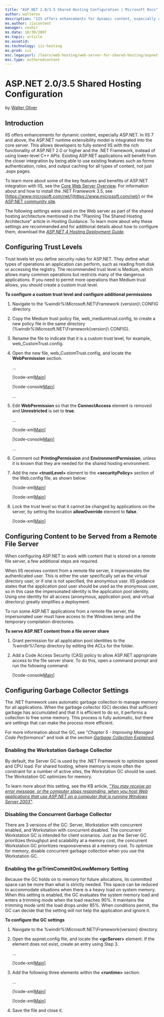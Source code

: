 ```yaml
---
title: "ASP.NET 2.0/3.5 Shared Hosting Configuration | Microsoft Docs"
author: walterov
description: "IIS offers enhancements for dynamic content, especially ASP.NET. In IIS 7 and above, the ASP.NET runtime extensibility model is integrated into the core serv..."
ms.author: iiscontent
manager: soshir
ms.date: 10/30/2007
ms.topic: article
ms.assetid: 
ms.technology: iis-hosting
ms.prod: iis
msc.legacyurl: /learn/web-hosting/web-server-for-shared-hosting/aspnet-20-35-shared-hosting-configuration
msc.type: authoredcontent
---
```

ASP.NET 2.0/3.5 Shared Hosting Configuration
====================
by [Walter Oliver](https://github.com/walterov)

## Introduction

IIS offers enhancements for dynamic content, especially ASP.NET. In IIS 7 and above, the ASP.NET runtime extensibility model is integrated into the core server. This allows developers to fully extend IIS with the rich functionality of ASP.NET 2.0 or higher and the .NET Framework, instead of using lower-level C++ APIs. Existing ASP.NET applications will benefit from the closer integration by being able to use existing features such as forms authentication, roles, and output caching for all types of content, not just .aspx pages.

To learn more about some of the key features and benefits of ASP.NET integration with IIS, see the [Core Web Server Overview](../../get-started/introduction-to-iis/iis-web-server-overview.md). For information about and how to install the .NET Framework 3.5, see [https://www.microsoft.com/net/](https://www.microsoft.com/net/) or the [ASP.NET community site](https://www.asp.net/ "ASP.NET community site").

The following settings were used on the Web server as part of the shared hosting architecture mentioned in the "Planning The Shared Hosting Architecture" article in Hosting Guidance. To learn more about why these settings are recommended and for additional details about how to configure them, download the *[ASP.NET 4 Hosting Deployment Guide](https://go.microsoft.com/fwlink/?LinkId=191365 "ASP.NET 4 Hosting Deployment Guide")*.

<a id="_Toc180824182"></a>

## Configuring Trust Levels

Trust levels let you define security rules for ASP.NET. They define what types of operations an application can perform, such as reading from disk or accessing the registry. The recommended trust level is Medium, which allows many common operations but restricts many of the dangerous applications. If you need to permit more operations than Medium trust allows, you should create a custom trust level.

**To configure a custom trust level and configure additional permissions**

1. Navigate to the %windir%\Microsoft.NET\Framework \{version}\ CONFIG directory.
2. Copy the Medium trust policy file, web\_mediumtrust.config, to create a new policy file in the same directory (%windir%\Microsoft.NET\Framework\{version}\ CONFIG\).
3. Rename the file to indicate that it is a custom trust level, for example, web\_CustomTrust.config.
4. Open the new file, web\_CustomTrust.config, and locate the **WebPermission** section.  

    ...

    [!code-xml[Main](aspnet-20-35-shared-hosting-configuration/samples/sample1.xml)]

    [!code-console[Main](aspnet-20-35-shared-hosting-configuration/samples/sample2.cmd)]

    ...
5. Edit **WebPermission** so that the **ConnectAccess** element is removed and **Unrestricted** is set to **true**.  

    ...

    [!code-xml[Main](aspnet-20-35-shared-hosting-configuration/samples/sample3.xml)]

    [!code-console[Main](aspnet-20-35-shared-hosting-configuration/samples/sample4.cmd)]

    ...
6. Comment out **PrintingPermission** and **EnvironmentPermission**, unless it is known that they are needed for the shared hosting  environment.
7. Add the new **&lt;trustLevel&gt;** element to the **&lt;securityPolicy&gt;** section of the Web.config file, as shown below:  

    [!code-xml[Main](aspnet-20-35-shared-hosting-configuration/samples/sample5.xml)]

    [!code-xml[Main](aspnet-20-35-shared-hosting-configuration/samples/sample6.xml)]
8. Lock the trust level so that it cannot be changed by applications on the server, by setting the location **allowOverride** element to **false**.  

    [!code-xml[Main](aspnet-20-35-shared-hosting-configuration/samples/sample7.xml)]

<a id="_Toc180824183"></a>

## Configuring Content to be Served from a Remote File Server

When configuring ASP.NET to work with content that is stored on a remote file server, a few additional steps are required.

When IIS receives content from a remote file server, it impersonates the authenticated user. This is either the user specifically set as the virtual directory user, or if one is not specified, the anonymous user. IIS guidance states that the application pool user should be used as the anonymous user, so in this case the impersonated identity is the application pool identity. Using one identity for all access (anonymous, application pool, and virtual directory) greatly simplifies a deployment.

To run some ASP.NET applications from a remote file server, the impersonated user must have access to the Windows temp and the temporary compilation directories.

**To serve ASP.NET content from a file server share**

1. Grant permission for all application pool identities to the %windir%\Temp directory by editing the ACLs for the folder.
2. Add a Code Access Security (CAS) policy to allow ASP.NET appropriate access to the file server share. To do this, open a command prompt and run the following command:  

    [!code-console[Main](aspnet-20-35-shared-hosting-configuration/samples/sample8.cmd)]

<a id="_Toc180824185"></a>

## Configuring Garbage Collector Settings

The .NET framework uses automatic garbage collection to manage memory for all applications. When the garbage collector (GC) decides that sufficient garbage has accumulated and that it is efficient to do so, it performs a collection to free some memory. This process is fully automatic, but there are settings that can make the process more efficient.

For more information about the GC, see "*Chapter 5 - Improving Managed Code Performance*" and look at the section *[Garbage Collection Explained](https://msdn.microsoft.com/en-us/library/ms998547.aspx#scalenetchapt05_topic9 "Garbage Collection Explained")*.

### Enabling the Workstation Garbage Collector

By default, the Server GC is used by the .NET Framework to optimize speed and CPU load. For shared hosting, where memory is more often the constraint for a number of active sites, the Workstation GC should be used. The Workstation GC optimizes for memory.

To learn more about this setting, see the KB article, ["](https://support.microsoft.com/kb/911716)*[You may receive an error message, or the computer stops responding, when you host Web applications that use ASP.NET on a computer that is running Windows Server 2003"](https://support.microsoft.com/kb/911716)*.

### Disabling the Concurrent Garbage Collector

There are 3 versions of the GC: Server, Workstation with concurrent enabled, and Workstation with concurrent disabled. The concurrent Workstation GC is intended for client scenarios. Just as the Server GC prioritizes throughput and scalability at a memory cost, the concurrent Workstation GC prioritizes responsiveness at a memory cost. To optimize for memory, disable concurrent garbage collection when you use the Workstation GC.

### Enabling the gcTrimCommitOnLowMemory Setting

Because the GC holds on to memory for future allocations, its committed space can be more than what is strictly needed. This space can be reduced to accommodate situations when there is a heavy load on system memory. When this setting is enabled, the GC evaluates the system memory load and enters a trimming mode when the load reaches 90%. It maintains the trimming mode until the load drops under 85%. When conditions permit, the GC can decide that the setting will not help the application and ignore it.

**To configure the GC settings**

1. Navigate to the %windir%\Microsoft.NET\Framework\{version} directory.
2. Open the aspnet.config file, and locate the **&lt;gcServer&gt;** element. If the element does not exist, create an entry using Step 3.  

    ...

    [!code-xml[Main](aspnet-20-35-shared-hosting-configuration/samples/sample9.xml)]
3. Add the following three elements within the **&lt;runtime&gt;** section:  

    ...

    [!code-xml[Main](aspnet-20-35-shared-hosting-configuration/samples/sample10.xml)]

    [!code-xml[Main](aspnet-20-35-shared-hosting-configuration/samples/sample11.xml)]
4. Save the file and close it.